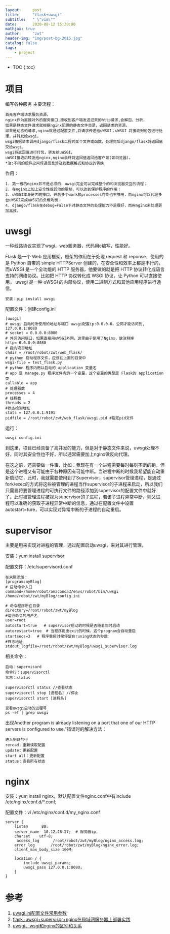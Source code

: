 ```yaml
---
layout:     post
title:      "flask+uwsgi"
subtitle:   " \"vim\""
date:       2020-08-12 15:30:00 
mathjax: true
author:     "zwt"
header-img: "img/post-bg-2015.jpg"
catalog: false
tags:
    - project
---
```

* TOC
{:toc}

# 项目

编写各种服务
主要流程：
```
首先客户端请求服务资源，
nginx作为直接对外的服务接口,接收到客户端发送过来的http请求,会解包、分析，
如果是静态文件请求就根据nginx配置的静态文件目录，返回请求的资源，
如果是动态的请求,nginx就通过配置文件,将请求传递给uWSGI；uWSGI 将接收到的包进行处理，并转发给wsgi，
wsgi根据请求调用django/flask工程的某个文件或函数，处理完后django/flask将返回值交给wsgi，
wsgi将返回值进行打包，转发给uWSGI，
uWSGI接收后转发给nginx,nginx最终将返回值返回给客户端(如浏览器)。
*注:不同的组件之间传递信息涉及到数据格式和协议的转换
```

作用：
```
1. 第一级的nginx并不是必须的，uwsgi完全可以完成整个的和浏览器交互的流程；
2. 在nginx上加上安全性或其他的限制，可以达到保护程序的作用；
3. uWSGI本身是内网接口，开启多个work和processes可能也不够用，而nginx可以代理多台uWSGI完成uWSGI的负载均衡；
4. django/flask在debug=False下对静态文件的处理能力不是很好，而用nginx来处理更加高效。
```

# uwsgi

一种线路协议实现了wsgi，web服务器，代码用c编写，性能好。

Flask 是一个 Web 应用框架，框架的作用在于处理 request 和 reponse，使用的是 Python 自带的 simple HTTPServer 创建的，在安全性和效率上都是不行的，而uWSGI 是一个全功能的 HTTP 服务器，他要做的就是把 HTTP 协议转化成语言支持的网络协议。比如把 HTTP 协议转化成 WSGI 协议，让 Python 可以直接使用。 uwsgi 是一种 uWSGI 的内部协议，使用二进制方式和其他应用程序进行通信。

```
安装：pip install uwsgi
```
配置文件：创建config.ini
```
[uwsgi]
# uwsgi 启动时所使用的地址与端口 uwsgi配置ip:0.0.0.0，公网才能访问到, 127.0.0.1:8080
# socket = 0.0.0.0:8080 
# 外网访问端口，如果直接用uWSGI外网，这里由于使用了Nginx，故注释掉
http= 0.0.0.0:8080
# 指向项目地址
chdir = /root/robot/zwt/web_flask/
# python 启动程序文件，应该在上面的目录中
wsgi-file = test_flask.py 
# python 程序内用以启动的 application 变量名
# app 是 manage.py 程序文件内的一个变量，这个变量的类型是 Flask的 application 类
callable = app 
# 处理器数
processes = 4
# 线程数
threads = 2
#状态检测地址
stats = 127.0.0.1:9191
pidfile = /root/robot/zwt/web_flask/uwsgi.pid #指定pid文件
```

运行：
```
uwsgi config.ini
```

到这里，项目已经具备了高并发的能力，但是对于静态文件来说，uwsgi处理不好，同时其安全性也不好，所以通常需要加上nginx做反向代理。

在这之前，还需要做一件事，比如：我现在有一个进程需要每时每刻不断的跑，但是这个进程又有可能由于各种原因有可能中断。当进程中断的时候我希望能自动重新启动它，此时，我就需要使用到了Supervisor，supervisor管理进程，是通过fork/exec的方式将这些被管理的进程当作supervisor的子进程来启动，所以我们只需要将要管理进程的可执行文件的路径添加到supervisor的配置文件中就好了。此时被管理进程被视为supervisor的子进程，若该子进程异常中断，则父进程可以准确的获取子进程异常中断的信息，通过在配置文件中设置autostart=ture，可以实现对异常中断的子进程的自动重启。

# supervisor

主要是用来实现对进程的管理，通过配置启动uwsgi，来对其进行管理。

安装：yum install supervisor

配置文件：/etc/supervisord.conf
```
在末尾添加：
[program:myBlog]
# 启动命令入口
command=/home/robot/anaconda3/envs/robot/bin/uwsgi /home/robot/zwt/myBlog/config.ini

# 命令程序所在目录
directory=/root/robot/zwt/myBlog
#运行命令的用户名
user=root
autostart=true   # supervisor启动的时候是否随着同时启动
autorestart=true  # 当程序跑出exit的时候，这个program会自动重启
startsecs=3   # 程序重启时候停留在runing状态的秒数
#日志地址
stdout_logfile=/root/robot/zwt/myBlog/uwsgi_supervisor.log
```

相关命令：
```
启动：supervisord
命令行：supervisorctl
状态：status

supervisorctl status //查看状态
supervisorctl stop [进程名] //停止
supervisorctl start [进程名]

查看uwsgi启动的进程号
ps -ef | grep uwsgi
```

出现Another program is already listening on a port that one of our HTTP servers is configured to use.”错误时的解决方法：
```
进入到命令行
reread：重新读取配置
update：更新配置
start all：更新配置
status：查看所有状态
```

# nginx


安装：yum install nginx，默认配置文件nginx.conf中有include /etc/nginx/conf.d/*.conf;

配置文件：vi /etc/nginx/conf.d/my_nginx.conf
```
server {
    listen      80;
    server_name  10.12.28.27;  # 服务器ip,
    charset    utf-8;
     access_log      /root/robot/zwt/myBlog/nginx_access.log;
    error_log       /root/robot/zwt/myBlog/nginx_error.log;
    client_max_body_size 100M;

    location / {
        include uwsgi_params;
        uwsgi_pass 127.0.0.1:8080;
    }
}
```

# 参考

1. [uwsgi.ini配置文件常用参数](https://www.cnblogs.com/Hale-wang/p/12357944.html)
2. [flask+uwsgi+supervisor+nginx在局域网服务器上部署实践](https://www.cnblogs.com/oulala/p/9641715.html)
3. [uwsgi、wsgi和nginx的区别和关系](https://blog.csdn.net/CHENYAoo/article/details/83055108)